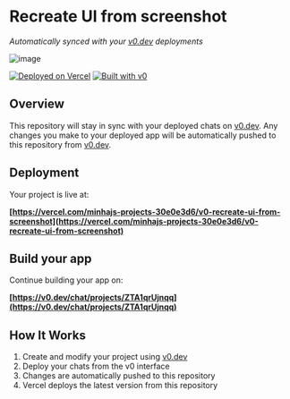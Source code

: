 # Recreate UI from screenshot

*Automatically synced with your [v0.dev](https://v0.dev) deployments*


![image](https://github.com/user-attachments/assets/03139096-0619-4a46-94d8-57bc64d61773)

[![Deployed on Vercel](https://img.shields.io/badge/Deployed%20on-Vercel-black?style=for-the-badge&logo=vercel)](https://vercel.com/minhajs-projects-30e0e3d6/v0-recreate-ui-from-screenshot)
[![Built with v0](https://img.shields.io/badge/Built%20with-v0.dev-black?style=for-the-badge)](https://v0.dev/chat/projects/ZTA1qrUjnqq)

## Overview

This repository will stay in sync with your deployed chats on [v0.dev](https://v0.dev).
Any changes you make to your deployed app will be automatically pushed to this repository from [v0.dev](https://v0.dev).

## Deployment

Your project is live at:

**[https://vercel.com/minhajs-projects-30e0e3d6/v0-recreate-ui-from-screenshot](https://vercel.com/minhajs-projects-30e0e3d6/v0-recreate-ui-from-screenshot)**

## Build your app

Continue building your app on:

**[https://v0.dev/chat/projects/ZTA1qrUjnqq](https://v0.dev/chat/projects/ZTA1qrUjnqq)**

## How It Works

1. Create and modify your project using [v0.dev](https://v0.dev)
2. Deploy your chats from the v0 interface
3. Changes are automatically pushed to this repository
4. Vercel deploys the latest version from this repository

